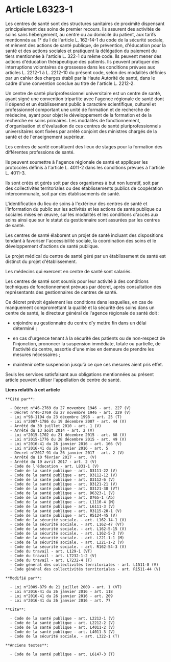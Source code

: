 # Article L6323-1

Les centres de santé sont des structures sanitaires de proximité dispensant principalement des soins de premier recours. Ils
assurent des activités de soins sans hébergement, au centre ou au domicile du patient, aux tarifs mentionnés au 1° du I de
l'article L. 162-14-1 du code de la sécurité sociale, et mènent des actions de santé publique, de prévention, d'éducation
pour la santé et des actions sociales et pratiquent la délégation du paiement du tiers mentionnée à l'article L. 322-1 du
même code. Ils peuvent mener des actions d'éducation thérapeutique des patients. Ils peuvent pratiquer des interruptions
volontaires de grossesse dans les conditions prévues aux articles L. 2212-1 à L. 2212-10 du présent code, selon des modalités
définies par un cahier des charges établi par la Haute Autorité de santé, dans le cadre d'une convention conclue au titre de
l'article L. 2212-2. 

Un centre de santé pluriprofessionnel universitaire est un centre de santé, ayant signé une convention tripartite avec
l'agence régionale de santé dont il dépend et un établissement public à caractère scientifique, culturel et professionnel
comportant une unité de formation et de recherche de médecine, ayant pour objet le développement de la formation et de la
recherche en soins primaires. Les modalités de fonctionnement, d'organisation et d'évaluation de ces centres de santé
pluriprofessionnels universitaires sont fixées par arrêté conjoint des ministres chargés de la santé et de l'enseignement
supérieur. 

Les centres de santé constituent des lieux de stages pour la formation des différentes professions de santé. 

Ils peuvent soumettre à l'agence régionale de santé et appliquer les protocoles définis à l'article L. 4011-2 dans les
conditions prévues à l'article L. 4011-3. 

Ils sont créés et gérés soit par des organismes à but non lucratif, soit par des collectivités territoriales ou des
établissements publics de coopération intercommunale, soit par des établissements de santé. 

L'identification du lieu de soins à l'extérieur des centres de santé et l'information du public sur les activités et les
actions de santé publique ou sociales mises en œuvre, sur les modalités et les conditions d'accès aux soins ainsi que sur le
statut du gestionnaire sont assurées par les centres de santé. 

Les centres de santé élaborent un projet de santé incluant des dispositions tendant à favoriser l'accessibilité sociale, la
coordination des soins et le développement d'actions de santé publique. 

Le projet médical du centre de santé géré par un établissement de santé est distinct du projet d'établissement. 

Les médecins qui exercent en centre de santé sont salariés. 

Les centres de santé sont soumis pour leur activité à des conditions techniques de fonctionnement prévues par décret, après
consultation des représentants des gestionnaires de centres de santé. 

Ce décret prévoit également les conditions dans lesquelles, en cas de manquement compromettant la qualité et la sécurité des
soins dans un centre de santé, le directeur général de l'agence régionale de santé doit :

- enjoindre au gestionnaire du centre d'y mettre fin dans un délai déterminé ;

- en cas d'urgence tenant à la sécurité des patients ou de non-respect de l'injonction, prononcer la suspension immédiate,
totale ou partielle, de l'activité du centre, assortie d'une mise en demeure de prendre les mesures nécessaires ;

- maintenir cette suspension jusqu'à ce que ces mesures aient pris effet. 

Seuls les services satisfaisant aux obligations mentionnées au présent article peuvent utiliser l'appellation de centre de
santé.

**Liens relatifs à cet article**

	**Cité par**:

	  - Décret n°46-2769 du 27 novembre 1946 - art. 227 (V)
	  - Décret n°46-2769 du 27 novembre 1946 - art. 229 (V)
	  - Loi n°98-1194 du 23 décembre 1998 - art. 25 (T)
	  - Loi n°2007-1786 du 19 décembre 2007 - art. 44 (V)
	  - Arrêté du 30 juillet 2010 - art. 1 (V)
	  - Arrêté du 13 août 2014 - art. 2 (V)
	  - Loi n°2015-1702 du 21 décembre 2015 - art. 68 (V)
	  - Loi n°2015-1776 du 28 décembre 2015 - art. 49 (V)
	  - Loi n°2016-41 du 26 janvier 2016 - art. 166 (V)
	  - Loi n°2016-41 du 26 janvier 2016 - art. 5
	  - Décret n°2017-91 du 26 janvier 2017 - art. 2 (V)
	  - Arrêté du 10 février 2017 - art. (V)
	  - Arrêté du 19 avril 2017 - art. 2 (V)
	  - Code de l'éducation - art. L831-1 (V)
	  - Code de la santé publique - art. D3111-22 (V)
	  - Code de la santé publique - art. D3112-12 (V)
	  - Code de la santé publique - art. D3112-6 (V)
	  - Code de la santé publique - art. D3121-21 (V)
	  - Code de la santé publique - art. D3121-38 (VT)
	  - Code de la santé publique - art. D6323-1 (V)
	  - Code de la santé publique - art. D765-1 (Ab)
	  - Code de la santé publique - art. L1110-4 (M)
	  - Code de la santé publique - art. L6111-3 (V)
	  - Code de la santé publique - art. R3115-20-1 (V)
	  - Code de la santé publique - art. R5124-45 (V)
	  - Code de la sécurité sociale. - art. L162-14-1 (V)
	  - Code de la sécurité sociale. - art. L162-47 (VT)
	  - Code de la sécurité sociale. - art. L162-5-15 (V)
	  - Code de la sécurité sociale. - art. L162-5-3 (V)
	  - Code de la sécurité sociale. - art. L221-1-1 (M)
	  - Code de la sécurité sociale. - art. L221-1-2 (V)
	  - Code de la sécurité sociale. - art. R162-54-3 (V)
	  - Code du travail - art. L129-1 (VT)
	  - Code du travail - art. L7232-1-2 (V)
	  - Code du travail - art. L7232-4 (T)
	  - Code général des collectivités territoriales - art. L1511-8 (V)
	  - Code général des collectivités territoriales - art. R1511-44 (V)

	**Modifié par**:

	  - Loi n°2009-879 du 21 juillet 2009 - art. 1 (VT)
	  - Loi n°2016-41 du 26 janvier 2016 - art. 118
	  - Loi n°2016-41 du 26 janvier 2016 - art. 209
	  - Loi n°2016-41 du 26 janvier 2016 - art. 77

	**Cite**:

	  - Code de la santé publique - art. L2212-1 (V)
	  - Code de la santé publique - art. L2212-2 (V)
	  - Code de la santé publique - art. L4011-2 (V)
	  - Code de la santé publique - art. L4011-3 (V)
	  - Code de la sécurité sociale. - art. L322-1 (T)

	**Anciens textes**:

	  - Code de la santé publique - art. L6147-3 (T)
